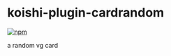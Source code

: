 # koishi-plugin-cardrandom

[![npm](https://img.shields.io/npm/v/koishi-plugin-cardrandom?style=flat-square)](https://www.npmjs.com/package/koishi-plugin-cardrandom)

a random vg card
